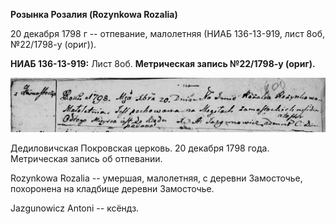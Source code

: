 **Розынка Розалия (Rozynkowa Rozalia)**

20 декабря 1798 г -- отпевание, малолетняя (НИАБ 136-13-919, лист 8об,
№22/1798-у (ориг)).

**НИАБ 136-13-919:** Лист 8об. **Метрическая запись №22/1798-у (ориг).**

![](./media/02881f5f143570829bef1d8c4edeabb7b2904c37.png)

Дедиловичская Покровская церковь. 20 декабря 1798 года. Метрическая
запись об отпевании.

Rozynkowa Rozalia -- умершая, малолетняя, с деревни Замосточье,
похоронена на кладбище деревни Замосточье.

Jazgunowicz Antoni -- ксёндз.
